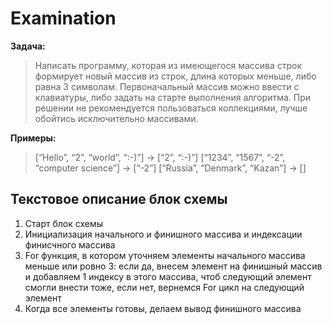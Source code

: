 # Examination

**Задача:** 

>Написать программу, которая из имеющегося массива строк формирует новый массив из строк, длина которых меньше, либо равна 3 символам. Первоначальный массив можно ввести с клавиатуры, либо задать на старте выполнения алгоритма. При решении не рекомендуется пользоваться коллекциями, лучше обойтись исключительно массивами.

**Примеры:**

>[“Hello”, “2”, “world”, “:-)”] → [“2”, “:-)”]
[“1234”, “1567”, “-2”, “computer science”] → [“-2”]
[“Russia”, “Denmark”, “Kazan”] → []


## Текстовое описание блок схемы

1. Старт блок схемы
2. Инициализация начального и финишного массива и индексации финисчного массива
3. For функция, в котором уточняем элементы начального массива меньше или ровно 3: если да, внесем элемент на финишный массив и добавляем 1 индексу в этого массива, чтоб следующий элемент смогли внести тоже, если нет, вернемся For цикл на следующий элемент
4. Когда все элементы готовы, делаем вывод финишного массива